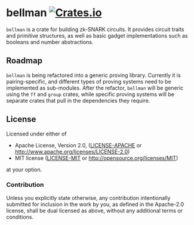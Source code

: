 # bellman [![Crates.io](https://img.shields.io/crates/v/bellman.svg)](https://crates.io/crates/bellman) #

`bellman` is a crate for building zk-SNARK circuits. It provides circuit traits
and primitive structures, as well as basic gadget implementations such as
booleans and number abstractions.

## Roadmap

`bellman` is being refactored into a generic proving library. Currently it is
pairing-specific, and different types of proving systems need to be implemented
as sub-modules. After the refactor, `bellman` will be generic using the `ff` and
`group` crates, while specific proving systems will be separate crates that pull
in the dependencies they require.

## License

Licensed under either of

 * Apache License, Version 2.0, ([LICENSE-APACHE](LICENSE-APACHE) or
   http://www.apache.org/licenses/LICENSE-2.0)
 * MIT license ([LICENSE-MIT](LICENSE-MIT) or http://opensource.org/licenses/MIT)

at your option.

### Contribution

Unless you explicitly state otherwise, any contribution intentionally
submitted for inclusion in the work by you, as defined in the Apache-2.0
license, shall be dual licensed as above, without any additional terms or
conditions.
